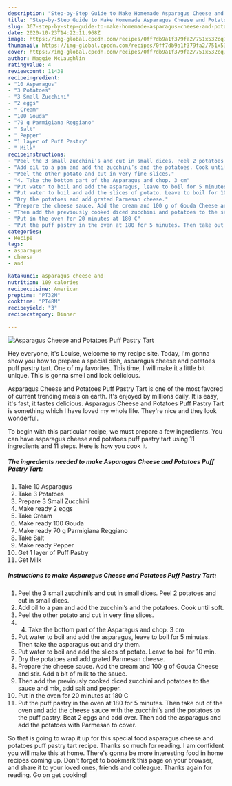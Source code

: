 ```yaml
---
description: "Step-by-Step Guide to Make Homemade Asparagus Cheese and Potatoes Puff Pastry Tart"
title: "Step-by-Step Guide to Make Homemade Asparagus Cheese and Potatoes Puff Pastry Tart"
slug: 367-step-by-step-guide-to-make-homemade-asparagus-cheese-and-potatoes-puff-pastry-tart
date: 2020-10-23T14:22:11.968Z
image: https://img-global.cpcdn.com/recipes/0ff7db9a1f379fa2/751x532cq70/asparagus-cheese-and-potatoes-puff-pastry-tart-recipe-main-photo.jpg
thumbnail: https://img-global.cpcdn.com/recipes/0ff7db9a1f379fa2/751x532cq70/asparagus-cheese-and-potatoes-puff-pastry-tart-recipe-main-photo.jpg
cover: https://img-global.cpcdn.com/recipes/0ff7db9a1f379fa2/751x532cq70/asparagus-cheese-and-potatoes-puff-pastry-tart-recipe-main-photo.jpg
author: Maggie McLaughlin
ratingvalue: 4
reviewcount: 11438
recipeingredient:
- "10 Asparagus"
- "3 Potatoes"
- "3 Small Zucchini"
- "2 eggs"
- " Cream"
- "100 Gouda"
- "70 g Parmigiana Reggiano"
- " Salt"
- " Pepper"
- "1 layer of Puff Pastry"
- " Milk"
recipeinstructions:
- "Peel the 3 small zucchini’s and cut in small dices. Peel 2 potatoes and cut in small dices."
- "Add oil to a pan and add the zucchini’s and the potatoes. Cook until soft."
- "Peel the other potato and cut in very fine slices."
- "4. Take the bottom part of the Asparagus and chop. 3 cm"
- "Put water to boil and add the asparagus, leave to boil for 5 minutes. Then take the asparagus out and dry them."
- "Put water to boil and add the slices of potato. Leave to boil for 10 min."
- "Dry the potatoes and add grated Parmesan cheese."
- "Prepare the cheese sauce. Add the cream and 100 g of Gouda Cheese and stir. Add a bit of milk to the sauce."
- "Then add the previously cooked diced zucchini and potatoes to the sauce and mix, add salt and pepper."
- "Put in the oven for 20 minutes at 180 C"
- "Put the puff pastry in the oven at 180 for 5 minutes. Then take out of the oven and add the cheese sauce with the zucchini’s and the potatoes to the puff pastry. Beat 2 eggs and add over. Then add the asparagus and add the potatoes with Parmesan to cover."
categories:
- Recipe
tags:
- asparagus
- cheese
- and

katakunci: asparagus cheese and 
nutrition: 109 calories
recipecuisine: American
preptime: "PT32M"
cooktime: "PT48M"
recipeyield: "3"
recipecategory: Dinner

---
```



![Asparagus Cheese and Potatoes Puff Pastry Tart](https://img-global.cpcdn.com/recipes/0ff7db9a1f379fa2/751x532cq70/asparagus-cheese-and-potatoes-puff-pastry-tart-recipe-main-photo.jpg)

Hey everyone, it's Louise, welcome to my recipe site. Today, I'm gonna show you how to prepare a special dish, asparagus cheese and potatoes puff pastry tart. One of my favorites. This time, I will make it a little bit unique. This is gonna smell and look delicious.



Asparagus Cheese and Potatoes Puff Pastry Tart is one of the most favored of current trending meals on earth. It's enjoyed by millions daily. It is easy, it's fast, it tastes delicious. Asparagus Cheese and Potatoes Puff Pastry Tart is something which I have loved my whole life. They're nice and they look wonderful.


To begin with this particular recipe, we must prepare a few ingredients. You can have asparagus cheese and potatoes puff pastry tart using 11 ingredients and 11 steps. Here is how you cook it.

<!--inarticleads1-->

##### The ingredients needed to make Asparagus Cheese and Potatoes Puff Pastry Tart:

1. Take 10 Asparagus
1. Take 3 Potatoes
1. Prepare 3 Small Zucchini
1. Make ready 2 eggs
1. Take  Cream
1. Make ready 100 Gouda
1. Make ready 70 g Parmigiana Reggiano
1. Take  Salt
1. Make ready  Pepper
1. Get 1 layer of Puff Pastry
1. Get  Milk




<!--inarticleads2-->

##### Instructions to make Asparagus Cheese and Potatoes Puff Pastry Tart:

1. Peel the 3 small zucchini’s and cut in small dices. Peel 2 potatoes and cut in small dices.
1. Add oil to a pan and add the zucchini’s and the potatoes. Cook until soft.
1. Peel the other potato and cut in very fine slices.
1. 4. Take the bottom part of the Asparagus and chop. 3 cm
1. Put water to boil and add the asparagus, leave to boil for 5 minutes. Then take the asparagus out and dry them.
1. Put water to boil and add the slices of potato. Leave to boil for 10 min.
1. Dry the potatoes and add grated Parmesan cheese.
1. Prepare the cheese sauce. Add the cream and 100 g of Gouda Cheese and stir. Add a bit of milk to the sauce.
1. Then add the previously cooked diced zucchini and potatoes to the sauce and mix, add salt and pepper.
1. Put in the oven for 20 minutes at 180 C
1. Put the puff pastry in the oven at 180 for 5 minutes. Then take out of the oven and add the cheese sauce with the zucchini’s and the potatoes to the puff pastry. Beat 2 eggs and add over. Then add the asparagus and add the potatoes with Parmesan to cover.




So that is going to wrap it up for this special food asparagus cheese and potatoes puff pastry tart recipe. Thanks so much for reading. I am confident you will make this at home. There's gonna be more interesting food in home recipes coming up. Don't forget to bookmark this page on your browser, and share it to your loved ones, friends and colleague. Thanks again for reading. Go on get cooking!
